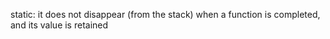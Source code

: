 static: it does not disappear \(from the stack\) when a function is completed, and its  value is retained

